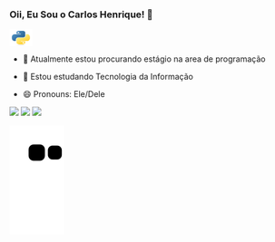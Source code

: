 ### Oii, Eu Sou o Carlos Henrique! 👋

<img align="center" alt="Rafa-Python" height="30" width="40" src="https://raw.githubusercontent.com/devicons/devicon/master/icons/python/python-original.svg">


- 🔭 Atualmente estou procurando estágio na area de programação
- 🌱 Estou estudando Tecnologia da Informação

- 😄 Pronouns: Ele/Dele

<a href="https://instagram.com/carloshenrique_pl" target="_blank"><img src="https://img.shields.io/badge/-Instagram-%23E4405F?style=for-the-badge&logo=instagram&logoColor=white" target="_blank"></a>
<a href="https://discord.gg/DPMpZWKZ" target="_blank"><img src="https://img.shields.io/badge/Discord-7289DA?style=for-the-badge&logo=discord&logoColor=white" target="_blank"></a>
<a href="https://www.linkedin.com/in/carlos-henrique-644707243/" target="_blank"><img src="https://img.shields.io/badge/-LinkedIn-%230077B5?style=for-the-badge&logo=linkedin&logoColor=white" target="_blank"></a>


  ![Snake animation](https://github.com/rafaballerini/rafaballerini/blob/output/github-contribution-grid-snake.svg)
 
</div>
